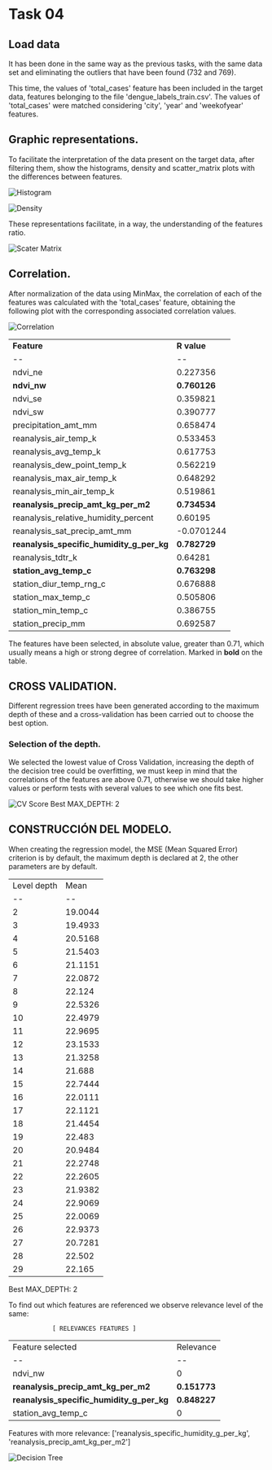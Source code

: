 # Task 04

## Load data
It has been done in the same way as the previous tasks, with the same data set and eliminating the outliers that have been found (732 and 769).

This time, the values of 'total_cases' feature has been included in the target data, features belonging to the file 'dengue_labels_train.csv'.
The values of 'total_cases' were matched considering 'city', 'year' and 'weekofyear' features.

## Graphic representations.

To facilitate the interpretation of the data present on the target data, after filtering them, show the histograms, density and scatter_matrix plots with the differences between features.

![Histogram][1]  

![Density][2]  

These representations facilitate, in a way, the understanding of the features ratio.

![Scater Matrix][3]  

## Correlation.

After normalization of the data using MinMax, the correlation of each of the features was calculated with the 'total_cases' feature, obtaining the following plot with the corresponding associated correlation values.

![Correlation][4]  

|  |  |
| -- | -- |
| __Feature__ | __R value__ |
| -- | -- |
| ndvi_ne | 0.227356 |
| __ndvi_nw__ | __0.760126__ |
| ndvi_se | 0.359821 |
| ndvi_sw | 0.390777 |
| precipitation_amt_mm | 0.658474 |
| reanalysis_air_temp_k | 0.533453 |
| reanalysis_avg_temp_k | 0.617753 |
| reanalysis_dew_point_temp_k | 0.562219 |
| reanalysis_max_air_temp_k | 0.648292 |
| reanalysis_min_air_temp_k | 0.519861 |
| __reanalysis_precip_amt_kg_per_m2__ | __0.734534__ |
| reanalysis_relative_humidity_percent | 0.60195 |
| reanalysis_sat_precip_amt_mm | -0.0701244 |
| __reanalysis_specific_humidity_g_per_kg__ | __0.782729__ |
| reanalysis_tdtr_k | 0.64281 |
| __station_avg_temp_c__ | __0.763298__ |
| station_diur_temp_rng_c | 0.676888 |
| station_max_temp_c | 0.505806 |
| station_min_temp_c | 0.386755 |
| station_precip_mm | 0.692587 |

The features have been selected, in absolute value, greater than 0.71, which usually means a high or strong degree of correlation. Marked in __bold__ on the table.


## CROSS VALIDATION.
Different regression trees have been generated according to the maximum depth of these and a cross-validation has been carried out to choose the best option.

### Selection of the depth.
We selected the lowest value of Cross Validation, increasing the depth of the decision tree could be overfitting, we must keep in mind that the correlations of the features are above 0.71, otherwise we should take higher values or perform tests with several values to see which one fits best.

![CV Score][5]
Best MAX_DEPTH: 2



## CONSTRUCCIÓN DEL MODELO.

When creating the regression model, the MSE (Mean Squared Error) criterion is by default, the maximum depth is declared at 2, the other parameters are by default.

|  |  |
| -- | -- |
| Level depth | Mean | Standard Deviation |
| -- | -- |
|  2 | 19.0044 |  +/- 14.3986135116 |
|  3 | 19.4933 |  +/- 14.847248468 |
|  4 | 20.5168 |  +/- 16.0544748648 |
|  5 | 21.5403 |  +/- 16.4651097573 |
|  6 | 21.1151 | +/- 18.455424585 |
|  7 | 22.0872 | +/- 16.9204951223 |
|  8 | 22.124  | +/- 16.2964483219 |
|  9 | 22.5326 | +/- 16.1487113534 |
| 10 | 22.4979 | +/- 15.6147082482 |
| 11 | 22.9695 | +/- 17.0185578321 |
| 12 | 23.1533 | +/- 17.4850772745 |
| 13 | 21.3258 | +/- 16.1742677446 |
| 14 | 21.688  | +/- 17.1866991109 |
| 15 | 22.7444 | +/- 17.5363523251 |
| 16 | 22.0111 | +/- 15.8740074096 |
| 17 | 22.1121 | +/- 16.4805132101 |
| 18 | 21.4454 | +/- 16.4707974135 |
| 19 | 22.483  | +/- 18.0167704447 |
| 20 | 20.9484 | +/- 16.695271736 |
| 21 | 22.2748 | +/- 16.0361343495 |
| 22 | 22.2605 | +/- 17.361780613 |
| 23 | 21.9382 | +/- 16.2117663034 |
| 24 | 22.9069 | +/- 17.9040090419 |
| 25 | 22.0069 | +/- 16.1651787651 |
| 26 | 22.9373 | +/- 17.7526872516 |
| 27 | 20.7281 | +/- 16.317407424 |
| 28 | 22.502  | +/- 17.0106518282 |
| 29 | 22.165  | +/- 16.1200614316 |

Best MAX_DEPTH: 2

To find out which features are referenced we observe relevance level of the same:


                [ RELEVANCES FEATURES ]

|  |  |
| -- | -- |
| Feature selected | Relevance |
| -- | -- |
| ndvi_nw | 0 |
| __reanalysis_precip_amt_kg_per_m2__ | __0.151773__ |
| __reanalysis_specific_humidity_g_per_kg__ | __0.848227__ |
| station_avg_temp_c | 0 |

Features with more relevance: 
        ['reanalysis_specific_humidity_g_per_kg', 'reanalysis_precip_amt_kg_per_m2']


![Decision Tree][6]  






[1]:
https://github.com/grego1201/MACHINE-LEARNING-TECHNIQUES/blob/master/task_04/images/hist.png
[2]:
 https://github.com/grego1201/MACHINE-LEARNING-TECHNIQUES/blob/master/task_04/images/density.png
[3]:
https://github.com/grego1201/MACHINE-LEARNING-TECHNIQUES/blob/master/task_04/images/scater_matrix.png
[4]:
 https://github.com/grego1201/MACHINE-LEARNING-TECHNIQUES/blob/master/task_04/images/correlation.png
[5]:
https://github.com/grego1201/MACHINE-LEARNING-TECHNIQUES/blob/master/task_04/images/max_depth.png?raw=true
[6]:
https://github.com/grego1201/MACHINE-LEARNING-TECHNIQUES/blob/master/task_04/images/decision_tree_mse.png